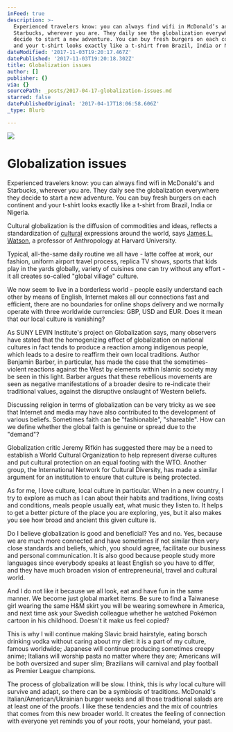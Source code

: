 ```yaml
---
inFeed: true
description: >-
  Experienced travelers know: you can always find wifi in McDonald’s and
  Starbucks, wherever you are. They daily see the globalization everywhere they
  decide to start a new adventure. You can buy fresh burgers on each continent
  and your t-shirt looks exactly like a t-shirt from Brazil, India or Nigeria. 
dateModified: '2017-11-03T19:20:17.467Z'
datePublished: '2017-11-03T19:20:18.302Z'
title: Globalization issues
author: []
publisher: {}
via: {}
sourcePath: _posts/2017-04-17-globalization-issues.md
starred: false
datePublishedOriginal: '2017-04-17T18:06:58.606Z'
_type: Blurb

---
```

![](https://the-grid-user-content.s3-us-west-2.amazonaws.com/fa5366f5-e31c-4d74-a2fc-8de228fbc1f2.png)

# **Globalization issues**

Experienced travelers know: you can always find wifi in McDonald's and Starbucks, wherever you are. They daily see the globalization everywhere they decide to start a new adventure. You can buy fresh burgers on each continent and your t-shirt looks exactly like a t-shirt from Brazil, India or Nigeria. 

Cultural globalization is the diffusion of commodities and ideas, reflects a standardization of [cultural][0] expressions around the world, says [James L. Watson][1], a professor of Anthropology at Harvard University.

Typical, all-the-same daily routine we all have - latte coffee at work, our fashion, uniform airport travel process, replica TV shows, sports that kids play in the yards globally, variety of cuisines one can try without any effort - it all creates so-called "global village" culture. 

We now seem to live in a borderless world - people easily understand each other by means of English, Internet makes all our connections fast and efficient, there are no boundaries for online shops delivery and we normally operate with three worldwide currencies: GBP, USD and EUR. Does it mean that our local culture is vanishing? 

As SUNY LEVIN Institute's project on Globalization says, many observers have stated that the homogenizing effect of globalization on national cultures in fact tends to produce a reaction among indigenous people, which leads to a desire to reaffirm their own local traditions. Author Benjamin Barber, in particular, has made the case that the sometimes-violent reactions against the West by elements within Islamic society may be seen in this light. Barber argues that these rebellious movements are seen as negative manifestations of a broader desire to re-indicate their traditional values, against the disruptive onslaught of Western beliefs. 

Discussing religion in terms of globalization can be very tricky as we see that Internet and media may have also contributed to the development of various beliefs. Sometimes faith can be "fashionable", "shareable". How can we define whether the global faith is genuine or spread due to the "demand"?

Globalization critic Jeremy Rifkin has suggested there may be a need to establish a World Cultural Organization to help represent diverse cultures and put cultural protection on an equal footing with the WTO. Another group, the International Network for Cultural Diversity, has made a similar argument for an institution to ensure that culture is being protected. 

As for me, I love culture, local culture in particular. When in a new country, I try to explore as much as I can about their habits and traditions, living costs and conditions, meals people usually eat, what music they listen to. It helps to get a better picture of the place you are exploring, yes, but it also makes you see how broad and ancient this given culture is.

Do I believe globalization is good and beneficial? Yes and no. Yes, because we are much more connected and have sometimes if not similar then very close standards and beliefs, which, you should agree, facilitate our business and personal communication. It is also good because people study more languages since everybody speaks at least English so you have to differ, and they have much broaden vision of entrepreneurial, travel and cultural world. 

And I do not like it because we all look, eat and have fun in the same manner. We become just global market items. Be sure to find a Taiwanese girl wearing the same H&M skirt you will be wearing somewhere in America, and next time ask your Swedish colleague whether he watched Pokémon cartoon in his childhood. Doesn't it make us feel copied?

This is why I will continue making Slavic braid hairstyle, eating borsch drinking vodka without caring about my diet: it is a part of my culture, famous worldwide; Japanese will continue producing sometimes creepy anime; Italians will worship pasta no matter where they are; Americans will be both oversized and super slim; Brazilians will carnival and play football as Premier League champions.

The process of globalization will be slow. I think, this is why local culture will survive and adapt, so there can be a symbiosis of traditions. McDonald's Italian/American/Ukrainian burger weeks and all those traditional salads are at least one of the proofs. I like these tendencies and the mix of countries that comes from this new broader world. It creates the feeling of connection with everyone yet reminds you of your roots, your homeland, your past.

[0]: http://www.britannica.com/topic/culture
[1]: http://www.britannica.com/contributor/James-L-Watson/5404